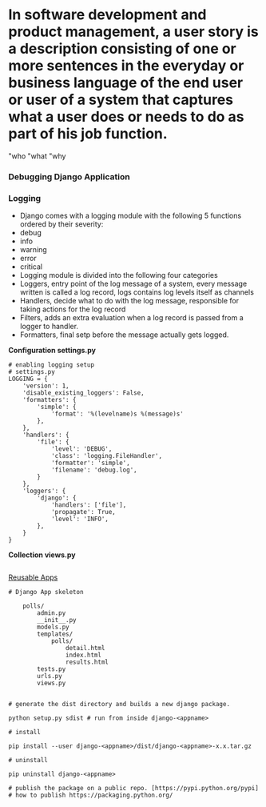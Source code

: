 # In software development and product management, a user story is a description consisting of one or more sentences in the everyday or business language of the end user or user of a system that captures what a user does or needs to do as part of his job function.

"who
"what
"why



### Debugging Django Application


### Logging

 * Django comes with a logging module with the following 5 functions ordered by their severity:
  * debug
  * info
  * warning
  * error
  * critical
 * Logging module is divided into the following four categories
  * Loggers, entry point of the log message of a system, every message written is called a log record, logs contains log levels itself as channels
  * Handlers, decide what to do with the log message, responsible for taking actions for the log record
  * Filters, adds an extra evaluation when a log record is passed from a logger to handler.
  * Formatters, final setp before the message actually gets logged.
  
**Configuration settings.py**
```
# enabling logging setup
# settings.py
LOGGING = {
    'version': 1,
    'disable_existing_loggers': False,
    'formatters': {
        'simple': {
            'format': '%(levelname)s %(message)s'
        },
    },
    'handlers': {
        'file': {
            'level': 'DEBUG',
            'class': 'logging.FileHandler',
            'formatter': 'simple',
            'filename': 'debug.log',
        }
    },
    'loggers': {
        'django': {
            'handlers': ['file'],
            'propagate': True,
            'level': 'INFO',
        },
    }
}
```

**Collection views.py**
```
```





[Reusable Apps](https://docs.djangoproject.com/en/1.10/intro/reusable-apps/)


```
# Django App skeleton

    polls/
        admin.py
        __init__.py
        models.py
        templates/
            polls/
                detail.html
                index.html
                results.html
        tests.py
        urls.py
        views.py


# generate the dist directory and builds a new django package.

python setup.py sdist # run from inside django-<appname>

# install

pip install --user django-<appname>/dist/django-<appname>-x.x.tar.gz

# uninstall

pip uninstall django-<appname>

# publish the package on a public repo. [https://pypi.python.org/pypi]
# how to publish https://packaging.python.org/

```